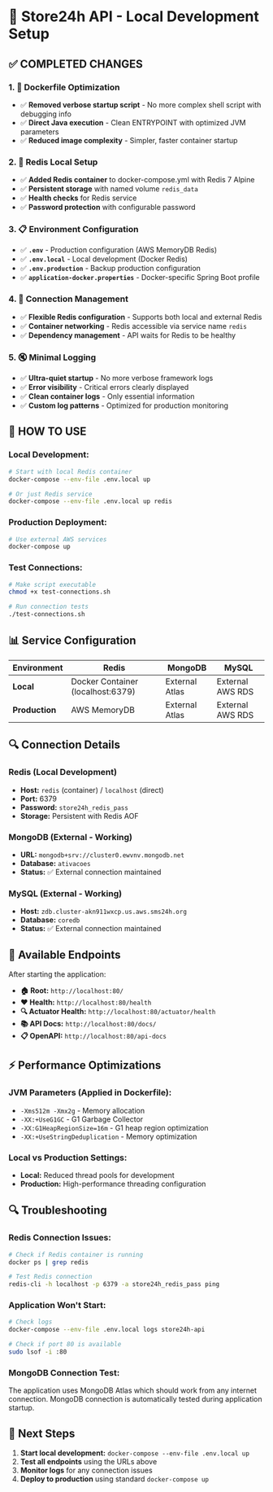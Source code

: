 # 🚀 Store24h API - Local Development Setup

## ✅ **COMPLETED CHANGES**

### 1. **🔧 Dockerfile Optimization**
- ✅ **Removed verbose startup script** - No more complex shell script with debugging info
- ✅ **Direct Java execution** - Clean ENTRYPOINT with optimized JVM parameters
- ✅ **Reduced image complexity** - Simpler, faster container startup

### 2. **🔄 Redis Local Setup**
- ✅ **Added Redis container** to docker-compose.yml with Redis 7 Alpine
- ✅ **Persistent storage** with named volume `redis_data`
- ✅ **Health checks** for Redis service
- ✅ **Password protection** with configurable password

### 3. **📋 Environment Configuration**
- ✅ **`.env`** - Production configuration (AWS MemoryDB Redis)
- ✅ **`.env.local`** - Local development (Docker Redis)
- ✅ **`.env.production`** - Backup production configuration
- ✅ **`application-docker.properties`** - Docker-specific Spring Boot profile

### 4. **🔗 Connection Management**
- ✅ **Flexible Redis configuration** - Supports both local and external Redis
- ✅ **Container networking** - Redis accessible via service name `redis`
- ✅ **Dependency management** - API waits for Redis to be healthy

### 5. **🔇 Minimal Logging**
- ✅ **Ultra-quiet startup** - No more verbose framework logs
- ✅ **Error visibility** - Critical errors clearly displayed  
- ✅ **Clean container logs** - Only essential information
- ✅ **Custom log patterns** - Optimized for production monitoring

## 🚀 **HOW TO USE**

### **Local Development:**
```bash
# Start with local Redis container
docker-compose --env-file .env.local up

# Or just Redis service
docker-compose --env-file .env.local up redis
```

### **Production Deployment:**
```bash
# Use external AWS services
docker-compose up
```

### **Test Connections:**
```bash
# Make script executable
chmod +x test-connections.sh

# Run connection tests
./test-connections.sh
```

## 📊 **Service Configuration**

| Environment | Redis | MongoDB | MySQL |
|------------|-------|---------|-------|
| **Local** | Docker Container (localhost:6379) | External Atlas | External AWS RDS |
| **Production** | AWS MemoryDB | External Atlas | External AWS RDS |

## 🔍 **Connection Details**

### **Redis (Local Development)**
- **Host:** `redis` (container) / `localhost` (direct)
- **Port:** 6379
- **Password:** `store24h_redis_pass`
- **Storage:** Persistent with Redis AOF

### **MongoDB (External - Working)**
- **URL:** `mongodb+srv://cluster0.ewvnv.mongodb.net`
- **Database:** `ativacoes`
- **Status:** ✅ External connection maintained

### **MySQL (External - Working)**
- **Host:** `zdb.cluster-akn911wxcp.us.aws.sms24h.org`
- **Database:** `coredb`
- **Status:** ✅ External connection maintained

## 🔧 **Available Endpoints**

After starting the application:

- **🏠 Root:** `http://localhost:80/`
- **❤️ Health:** `http://localhost:80/health`
- **🔍 Actuator Health:** `http://localhost:80/actuator/health`
- **📚 API Docs:** `http://localhost:80/docs/`
- **📋 OpenAPI:** `http://localhost:80/api-docs`

## ⚡ **Performance Optimizations**

### **JVM Parameters (Applied in Dockerfile):**
- `-Xms512m -Xmx2g` - Memory allocation
- `-XX:+UseG1GC` - G1 Garbage Collector
- `-XX:G1HeapRegionSize=16m` - G1 heap region optimization
- `-XX:+UseStringDeduplication` - Memory optimization

### **Local vs Production Settings:**
- **Local:** Reduced thread pools for development
- **Production:** High-performance threading configuration

## 🔍 **Troubleshooting**

### **Redis Connection Issues:**
```bash
# Check if Redis container is running
docker ps | grep redis

# Test Redis connection
redis-cli -h localhost -p 6379 -a store24h_redis_pass ping
```

### **Application Won't Start:**
```bash
# Check logs
docker-compose --env-file .env.local logs store24h-api

# Check if port 80 is available
sudo lsof -i :80
```

### **MongoDB Connection Test:**
The application uses MongoDB Atlas which should work from any internet connection. MongoDB connection is automatically tested during application startup.

## 🎯 **Next Steps**

1. **Start local development:** `docker-compose --env-file .env.local up`
2. **Test all endpoints** using the URLs above
3. **Monitor logs** for any connection issues
4. **Deploy to production** using standard `docker-compose up`

